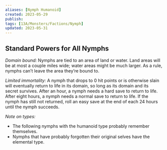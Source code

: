 ```yaml
---
aliases: [Nymph Humanoid]
created: 2023-05-29
publish: 
tags: [13A/Monsters/Factions/Nymph]
updated: 2023-05-31
---
```


## Standard Powers for All Nymphs

*Domain bound:* Nymphs are tied to an area of land or water. Land areas will be at most a couple miles wide; water areas might be much larger. As a rule, nymphs can’t leave the area they’re bound to.

*Limited immortality:* A nymph that drops to 0 hit points or is otherwise slain will eventually return to life in its domain, so long as its domain and its secret survives. After an hour, a nymph needs a hard save to return to life. After eight hours, a nymph needs a normal save to return to life. If the nymph has still not returned, roll an easy save at the end of each 24 hours until the nymph succeeds.

*Note on types:* 
- The following nymphs with the humanoid type probably remember themselves. 
- Nymphs that have probably forgotten their original selves have the elemental type.